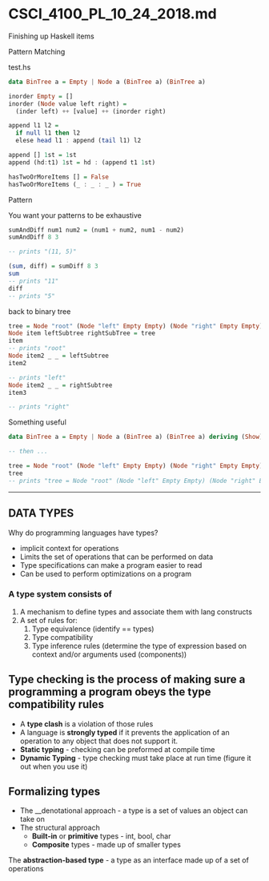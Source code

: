 # CSCI_4100_PL_10_24_2018.md

Finishing up Haskell items

Pattern Matching

test.hs

```haskell
data BinTree a = Empty | Node a (BinTree a) (BinTree a)

inorder Empty = []
inorder (Node value left right) =
  (inder left) ++ [value] ++ (inorder right)

append l1 l2 =
  if null l1 then l2
  elese head l1 : append (tail l1) l2

append [] 1st = 1st
append (hd:t1) 1st = hd : (append t1 1st)

hasTwoOrMoreItems [] = False
hasTwoOrMoreItems (_ : _ : _ ) = True
```

Pattern 

You want your patterns to be exhaustive

```haskell
sumAndDiff num1 num2 = (num1 + num2, num1 - num2)
sumAndDiff 8 3

-- prints "(11, 5)"
```

```haskell
(sum, diff) = sumDiff 8 3
sum
-- prints "11"
diff
-- prints "5"
```

back to binary tree

```haskell
tree = Node "root" (Node "left" Empty Empty) (Node "right" Empty Empty)
Node item leftSubtree rightSubTree = tree
item
-- prints "root"
Node item2 _ _ = leftSubtree
item2

-- prints "left"
Node item2 _ _ = rightSubtree
item3

-- prints "right"
```

Something useful

```haskell
data BinTree a = Empty | Node a (BinTree a) (BinTree a) deriving (Show)

-- then ...

tree = Node "root" (Node "left" Empty Empty) (Node "right" Empty Empty)
tree
-- prints "tree = Node "root" (Node "left" Empty Empty) (Node "right" Empty Empty)"
```

---

## DATA TYPES

Why do programming languages have types?

* implicit context for operations
* Limits the set of operations that can be performed on data
* Type specifications can make a program easier to read
* Can be used to perform optimizations on a program

### A __type system__ consists of

1. A mechanism to define types and associate them with lang constructs
2. A set of rules for: 
    1. Type equivalence (identify == types)
    2. Type compatibility
    3. Type inference rules (determine the type of expression based on context and/or arguments used (components))

## __Type checking__ is the process of making sure a programming a program obeys the type compatibility rules

* A __type clash__ is a violation of those rules
* A language is __strongly typed__ if it prevents the application of an operation to any object that does not support it.
* __Static typing__ - checking can be preformed at compile time
* __Dynamic Typing__ - type checking must take place at run time (figure it out when you use it)

## Formalizing types

* The __denotational approach - a type is a set of values an object can take on
* The structural approach
  * __Built-in__ or __primitive__ types - int, bool, char
  * __Composite__ types - made up of smaller types

The __abstraction-based type__ -  a type as an interface made up of a set of operations
